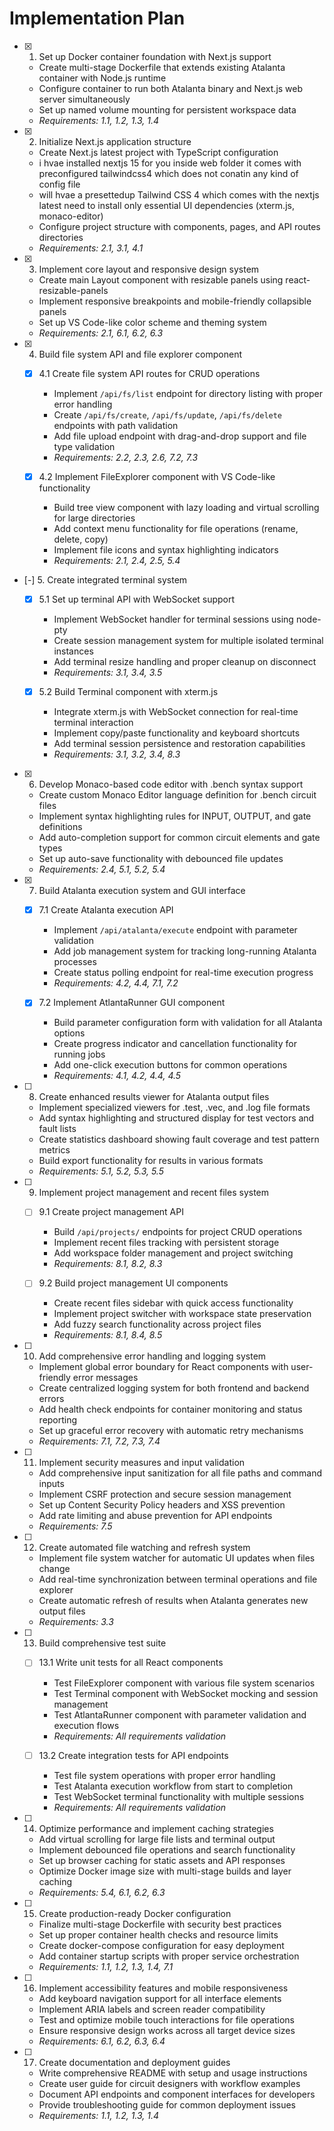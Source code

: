 # Implementation Plan

- [x] 1. Set up Docker container foundation with Next.js support
  - Create multi-stage Dockerfile that extends existing Atalanta container with Node.js runtime
  - Configure container to run both Atalanta binary and Next.js web server simultaneously
  - Set up named volume mounting for persistent workspace data
  - _Requirements: 1.1, 1.2, 1.3, 1.4_

- [x] 2. Initialize Next.js application structure
  - Create Next.js latest project with TypeScript configuration
  - i hvae installed nextjs 15 for you inside web folder it comes with preconfigured tailwindcss4 which does not conatin any kind of config file
  - will hvae a presettedup Tailwind CSS 4 which comes with the nextjs latest need to install only essential UI dependencies (xterm.js, monaco-editor)
  - Configure project structure with components, pages, and API routes directories
  - _Requirements: 2.1, 3.1, 4.1_

- [x] 3. Implement core layout and responsive design system
  - Create main Layout component with resizable panels using react-resizable-panels
  - Implement responsive breakpoints and mobile-friendly collapsible panels
  - Set up VS Code-like color scheme and theming system
  - _Requirements: 2.1, 6.1, 6.2, 6.3_

- [x] 4. Build file system API and file explorer component
  - [x] 4.1 Create file system API routes for CRUD operations
    - Implement `/api/fs/list` endpoint for directory listing with proper error handling
    - Create `/api/fs/create`, `/api/fs/update`, `/api/fs/delete` endpoints with path validation
    - Add file upload endpoint with drag-and-drop support and file type validation
    - _Requirements: 2.2, 2.3, 2.6, 7.2, 7.3_

  - [x] 4.2 Implement FileExplorer component with VS Code-like functionality
    - Build tree view component with lazy loading and virtual scrolling for large directories
    - Add context menu functionality for file operations (rename, delete, copy)
    - Implement file icons and syntax highlighting indicators
    - _Requirements: 2.1, 2.4, 2.5, 5.4_

- [-] 5. Create integrated terminal system
  - [x] 5.1 Set up terminal API with WebSocket support
    - Implement WebSocket handler for terminal sessions using node-pty
    - Create session management system for multiple isolated terminal instances
    - Add terminal resize handling and proper cleanup on disconnect
    - _Requirements: 3.1, 3.4, 3.5_

  - [x] 5.2 Build Terminal component with xterm.js
    - Integrate xterm.js with WebSocket connection for real-time terminal interaction
    - Implement copy/paste functionality and keyboard shortcuts
    - Add terminal session persistence and restoration capabilities
    - _Requirements: 3.1, 3.2, 3.4, 8.3_

- [x] 6. Develop Monaco-based code editor with .bench syntax support
  - Create custom Monaco Editor language definition for .bench circuit files
  - Implement syntax highlighting rules for INPUT, OUTPUT, and gate definitions
  - Add auto-completion support for common circuit elements and gate types
  - Set up auto-save functionality with debounced file updates
  - _Requirements: 2.4, 5.1, 5.2, 5.4_

- [x] 7. Build Atalanta execution system and GUI interface
  - [x] 7.1 Create Atalanta execution API
    - Implement `/api/atalanta/execute` endpoint with parameter validation
    - Add job management system for tracking long-running Atalanta processes
    - Create status polling endpoint for real-time execution progress
    - _Requirements: 4.2, 4.4, 7.1, 7.2_

  - [x] 7.2 Implement AtlantaRunner GUI component
    - Build parameter configuration form with validation for all Atalanta options
    - Create progress indicator and cancellation functionality for running jobs
    - Add one-click execution buttons for common operations
    - _Requirements: 4.1, 4.2, 4.4, 4.5_

- [ ] 8. Create enhanced results viewer for Atalanta output files
  - Implement specialized viewers for .test, .vec, and .log file formats
  - Add syntax highlighting and structured display for test vectors and fault lists
  - Create statistics dashboard showing fault coverage and test pattern metrics
  - Build export functionality for results in various formats
  - _Requirements: 5.1, 5.2, 5.3, 5.5_

- [ ] 9. Implement project management and recent files system
  - [ ] 9.1 Create project management API
    - Build `/api/projects/` endpoints for project CRUD operations
    - Implement recent files tracking with persistent storage
    - Add workspace folder management and project switching
    - _Requirements: 8.1, 8.2, 8.3_

  - [ ] 9.2 Build project management UI components
    - Create recent files sidebar with quick access functionality
    - Implement project switcher with workspace state preservation
    - Add fuzzy search functionality across project files
    - _Requirements: 8.1, 8.4, 8.5_

- [ ] 10. Add comprehensive error handling and logging system
  - Implement global error boundary for React components with user-friendly error messages
  - Create centralized logging system for both frontend and backend errors
  - Add health check endpoints for container monitoring and status reporting
  - Set up graceful error recovery with automatic retry mechanisms
  - _Requirements: 7.1, 7.2, 7.3, 7.4_

- [ ] 11. Implement security measures and input validation
  - Add comprehensive input sanitization for all file paths and command inputs
  - Implement CSRF protection and secure session management
  - Set up Content Security Policy headers and XSS prevention
  - Add rate limiting and abuse prevention for API endpoints
  - _Requirements: 7.5_

- [ ] 12. Create automated file watching and refresh system
  - Implement file system watcher for automatic UI updates when files change
  - Add real-time synchronization between terminal operations and file explorer
  - Create automatic refresh of results when Atalanta generates new output files
  - _Requirements: 3.3_

- [ ] 13. Build comprehensive test suite
  - [ ] 13.1 Write unit tests for all React components
    - Test FileExplorer component with various file system scenarios
    - Test Terminal component with WebSocket mocking and session management
    - Test AtlantaRunner component with parameter validation and execution flows
    - _Requirements: All requirements validation_

  - [ ] 13.2 Create integration tests for API endpoints
    - Test file system operations with proper error handling
    - Test Atalanta execution workflow from start to completion
    - Test WebSocket terminal functionality with multiple sessions
    - _Requirements: All requirements validation_

- [ ] 14. Optimize performance and implement caching strategies
  - Add virtual scrolling for large file lists and terminal output
  - Implement debounced file operations and search functionality
  - Set up browser caching for static assets and API responses
  - Optimize Docker image size with multi-stage builds and layer caching
  - _Requirements: 5.4, 6.1, 6.2, 6.3_

- [ ] 15. Create production-ready Docker configuration
  - Finalize multi-stage Dockerfile with security best practices
  - Set up proper container health checks and resource limits
  - Create docker-compose configuration for easy deployment
  - Add container startup scripts with proper service orchestration
  - _Requirements: 1.1, 1.2, 1.3, 1.4, 7.1_

- [ ] 16. Implement accessibility features and mobile responsiveness
  - Add keyboard navigation support for all interface elements
  - Implement ARIA labels and screen reader compatibility
  - Test and optimize mobile touch interactions for file operations
  - Ensure responsive design works across all target device sizes
  - _Requirements: 6.1, 6.2, 6.3, 6.4_

- [ ] 17. Create documentation and deployment guides
  - Write comprehensive README with setup and usage instructions
  - Create user guide for circuit designers with workflow examples
  - Document API endpoints and component interfaces for developers
  - Provide troubleshooting guide for common deployment issues
  - _Requirements: 1.1, 1.2, 1.3, 1.4_